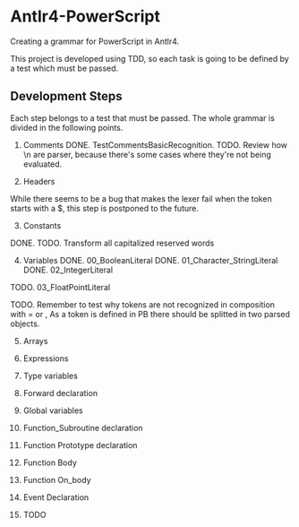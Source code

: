 # Antlr4-PowerScript
Creating a grammar for PowerScript in Antlr4.

This project is developed using TDD, so each task is going to be defined by a test which must be passed.

## Development Steps
Each step belongs to a test that must be passed. The whole grammar is divided in the following points.

1. Comments
DONE. TestCommentsBasicRecognition. 
TODO. Review how \n are parser, because there's some cases where they're not being evaluated.

2. Headers

While there seems to be a bug that makes the lexer fail when the token starts with a $, this step is postponed to the future.

3. Constants

DONE. 
TODO. Transform all capitalized reserved words 

4. Variables
DONE. 00_BooleanLiteral
DONE. 01_Character_StringLiteral
DONE. 02_IntegerLiteral

TODO. 03_FloatPointLiteral

TODO. Remember to test why tokens are not recognized in composition with = or , As a token is defined in PB there should be 
splitted in two parsed objects.

5. Arrays

6. Expressions

7. Type variables

8. Forward declaration

9. Global variables

10. Function_Subroutine declaration

11. Function Prototype declaration

12. Function Body

13. Function On_body

14. Event Declaration



4. TODO

